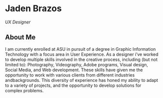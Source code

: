 # Jaden Brazos
*UX Designer*

## About Me
I am currently enrolled at ASU in pursuit of a degree in Graphic Information Technology with a focus area in User Experience. As a designer i’ve worked to develop multiple       skills involved in the creative process, including (but not limited to): Photography, Videography, Adobe programs, Visual design, Social Media, and Web development. These        skills have given me the opportunity to work with various clients from different industries andbackgrounds. This diversity of experience has honed my ability to adapt to a       variety of projects, and the opportunity to develop solutions for complex problems.


